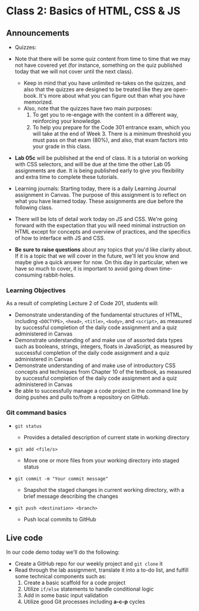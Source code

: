 # Class 2: Basics of HTML, CSS & JS

## Announcements

* Quizzes:
* Note that there will be some quiz content from time to time that we may not have covered yet (for instance, something on the quiz published today that we will not cover until the next class).
  * Keep in mind that you have unlimited re-takes on the quizzes, and also that the quizzes are designed to be treated like they are open-book. It's more about what you can figure out than what you have memorized.
  * Also, note that the quizzes have two main purposes:
    1. To get you to re-engage with the content in a different way, reinforcing your knowledge.
    2. To help you prepare for the Code 301 entrance exam, which you will take at the end of Week 3. There is a minimum threshold you must pass on that exam (80%), and also, that exam factors into your grade in this class.

* **Lab 05c** will be published at the end of class. It is a tutorial on working with CSS selectors, and will be due at the time the other Lab 05 assignments are due. It is being published early to give you flexibility and extra time to complete these tutorials.

* Learning journals: Starting today, there is a daily Learning Journal assignment in Canvas. The purpose of this assignment is to reflect on what you have learned today. These assignments are due before the following class.

* There will be lots of detail work today on JS and CSS. We're going forward with the expectation that you will need minimal instruction on HTML except for concepts and overview of practices, and the specifics of how to interface with JS and CSS.

* **Be sure to raise questions** about any topics that you'd like clarity about. If it is a topic that we will cover in the future, we'll let you know and maybe give a quick answer for now. On this day in particular, when we have so much to cover, it is important to avoid going down time-consuming rabbit-holes.

### Learning Objectives

As a result of completing Lecture 2 of Code 201, students will:

* Demonstrate understanding of the fundamental structures of HTML, including `<DOCTYPE>`, `<head>`, `<title>`, `<body>`, and `<script>`, as measured by successful completion of the daily code assignment and a quiz administered in Canvas
* Demonstrate understanding of and make use of assorted data types such as booleans, strings, integers, floats in JavaScript, as measured by successful completion of the daily code assignment and a quiz administered in Canvas
* Demonstrate understanding of and make use of introductory CSS concepts and techniques from Chapter 10 of the textbook, as measured by successful completion of the daily code assignment and a quiz administered in Canvas
* Be able to successfully manage a code project in the command line by doing pushes and pulls to/from a repository on GitHub.

### Git command basics

* `git status`
  * Provides a detailed description of current state in working directory

* `git add <file/s>`
  * Move one or more files from your working directory into staged status

* `git commit -m "Your commit message"`
  * Snapshot the staged changes in current working directory, with a brief message describing the changes

* `git push <destination> <branch>`
  * Push local commits to GitHub

## Live code

In our code demo today we'll do the following:

* Create a GitHub repo for our weekly project and `git clone` it
* Read through the lab assignment, translate it into a to-do list, and fulfill some technical components such as:
  1. Create a basic scaffold for a code project
  2. Utilize `if/else` statements to handle conditional logic
  3. Add in some basic input validation
  4. Utilize good Git processes including **a-c-p** cycles
